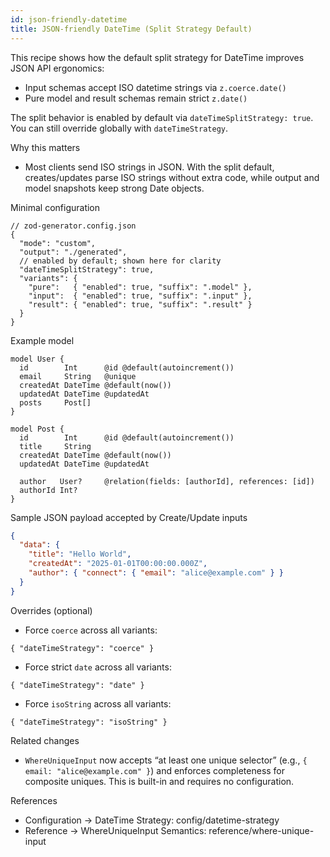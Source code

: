 ```yaml
---
id: json-friendly-datetime
title: JSON-friendly DateTime (Split Strategy Default)
---
```


This recipe shows how the default split strategy for DateTime improves JSON API ergonomics:

- Input schemas accept ISO datetime strings via `z.coerce.date()`
- Pure model and result schemas remain strict `z.date()`

The split behavior is enabled by default via `dateTimeSplitStrategy: true`. You can still override globally with `dateTimeStrategy`.

Why this matters

- Most clients send ISO strings in JSON. With the split default, creates/updates parse ISO strings without extra code, while output and model snapshots keep strong Date objects.

Minimal configuration

```jsonc
// zod-generator.config.json
{
  "mode": "custom",
  "output": "./generated",
  // enabled by default; shown here for clarity
  "dateTimeSplitStrategy": true,
  "variants": {
    "pure":   { "enabled": true, "suffix": ".model" },
    "input":  { "enabled": true, "suffix": ".input" },
    "result": { "enabled": true, "suffix": ".result" }
  }
}
```

Example model

```prisma
model User {
  id        Int      @id @default(autoincrement())
  email     String   @unique
  createdAt DateTime @default(now())
  updatedAt DateTime @updatedAt
  posts     Post[]
}

model Post {
  id        Int      @id @default(autoincrement())
  title     String
  createdAt DateTime @default(now())
  updatedAt DateTime @updatedAt

  author   User?     @relation(fields: [authorId], references: [id])
  authorId Int?
}
```

Sample JSON payload accepted by Create/Update inputs

```json
{
  "data": {
    "title": "Hello World",
    "createdAt": "2025-01-01T00:00:00.000Z",
    "author": { "connect": { "email": "alice@example.com" } }
  }
}
```

Overrides (optional)

- Force `coerce` across all variants:
```jsonc
{ "dateTimeStrategy": "coerce" }
```

- Force strict `date` across all variants:
```jsonc
{ "dateTimeStrategy": "date" }
```

- Force `isoString` across all variants:
```jsonc
{ "dateTimeStrategy": "isoString" }
```

Related changes

- `WhereUniqueInput` now accepts “at least one unique selector” (e.g., `{ email: "alice@example.com" }`) and enforces completeness for composite uniques. This is built-in and requires no configuration.

References

- Configuration → DateTime Strategy: config/datetime-strategy
- Reference → WhereUniqueInput Semantics: reference/where-unique-input